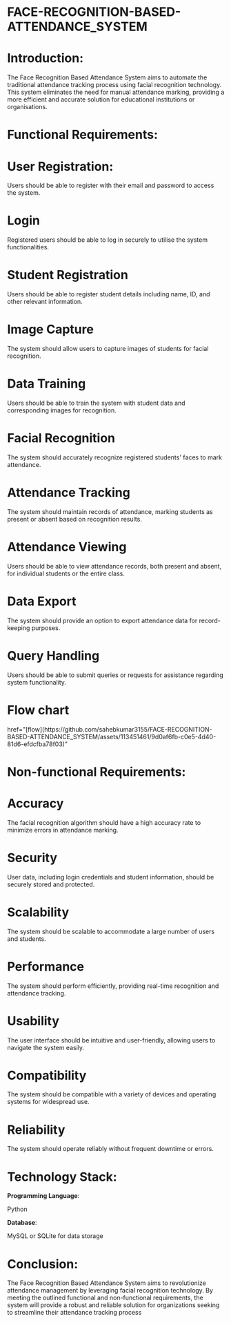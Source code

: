 # FACE-RECOGNITION-BASED-ATTENDANCE_SYSTEM

# Introduction:
  <p> The Face Recognition Based Attendance System aims to automate the traditional
  attendance tracking process using facial recognition technology. This system
  eliminates the need for manual attendance marking, providing a more efficient and
  accurate solution for educational institutions or organisations.</p>
  
# Functional Requirements:
<h1> User Registration:</h1>
<p>Users should be able to register with their email and password to access the system.</p>
<h1>Login</h1>
<p>Registered users should be able to log in securely to utilise the system
functionalities.</p>
<h1>Student Registration</h1>
<p>Users should be able to register student details including name, ID, and other
relevant information.</p>
<h1>Image Capture</h1>
<p1>The system should allow users to capture images of students for facial recognition.</p1>
<h1>Data Training</h1>
<p>Users should be able to train the system with student data and corresponding
images for recognition.</p>
<h1>Facial Recognition</h1>
<p>The system should accurately recognize registered students' faces to mark
attendance.</p>
<h1>Attendance Tracking</h1>
<p>The system should maintain records of attendance, marking students as present or
absent based on recognition results.</p>
<h1>Attendance Viewing</h1>
<p>Users should be able to view attendance records, both present and absent, for
individual students or the entire class.</p>
<h1>Data Export</h1>
<p>The system should provide an option to export attendance data for record-keeping
purposes.</p>
<h1>Query Handling</h1>
<p>Users should be able to submit queries or requests for assistance regarding system
functionality.</p>
<h1>Flow chart</h1>
href="[flow](https://github.com/sahebkumar3155/FACE-RECOGNITION-BASED-ATTENDANCE_SYSTEM/assets/113451461/9d0af6fb-c0e5-4d40-81d6-efdcfba78f03)"

# Non-functional Requirements:
<h1>Accuracy</h1>
<p>The facial recognition algorithm should have a high accuracy rate to minimize errors
in attendance marking.</p>
<h1>Security</h1>
<p>User data, including login credentials and student information, should be securely
stored and protected.</p>
<h1>Scalability</h1>
<p>The system should be scalable to accommodate a large number of users and
students.</p>
<h1>Performance</h1>
<p>The system should perform efficiently, providing real-time recognition and attendance
tracking.</p>
<h1>Usability</h1>
<p>The user interface should be intuitive and user-friendly, allowing users to navigate
the system easily.</p>
<h1>Compatibility</h1>
<p>The system should be compatible with a variety of devices and operating systems for
widespread use.</p>
<h1>Reliability</h1>
<p>The system should operate reliably without frequent downtime or errors.</p>

# Technology Stack:

<b>Programming Language</b>: <p>Python</p>
<b>Database</b>: <p>MySQL or SQLite for data storage</p>

# Conclusion:
<p>The Face Recognition Based Attendance System aims to revolutionize attendance
management by leveraging facial recognition technology. By meeting the outlined
functional and non-functional requirements, the system will provide a robust and
reliable solution for organizations seeking to streamline their attendance tracking
process</p>
